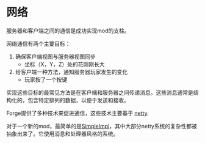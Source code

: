 
网络
==========

服务器和客户端之间的通信是成功实现mod的支柱。

网络通信有两个主要目标：

1. 确保客户端视图与服务器视图同步
    - 坐标（X，Y，Z）处的花刚刚长大
2. 给客户端一种方法，通知服务器玩家发生的变化
    - 玩家按了一个按键

实现这些目标的最常见方法是在客户端和服务器之间传递消息。这些消息通常是结构化的，包含特定排列的数据，以便于发送和接收。

Forge提供了多种技术来促进通信，这些技术主要基于 [netty][].

对于一个新的mod，最简单的是[SimpleImpl][Channel]，其中大部分netty系统的复杂性都被抽象出来了。它使用消息和处理器风格的系统。

[netty]: https://netty.io "Netty 官网"
[channel]: ./simpleimpl.md "SimpleImpl的详细信息"
